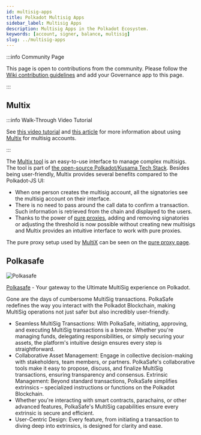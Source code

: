 ```yaml
---
id: multisig-apps
title: Polkadot Multisig Apps
sidebar_label: Multisig Apps
description: Multisig Apps in the Polkadot Ecosystem.
keywords: [account, signer, balance, multisig]
slug: ../multisig-apps
---
```


:::info Community Page

This page is open to contributions from the community. Please follow the
[Wiki contribution guidelines](https://github.com/w3f/polkadot-wiki#contributing-to-documentation)
and add your Governance app to this page.

:::

## Multix

:::info Walk-Through Video Tutorial

See [this video tutorial](https://www.youtube.com/watch?v=APxPsawebJw) and
[this article](https://blog.chainsafe.io/multix-a-simple-interface-to-manage-complex-multisigs-on-polkadot-97328be26f9d)
for more information about using [Multix](https://multix.chainsafe.io/) for multisig accounts.

:::

The [Multix tool](https://multix.chainsafe.io/) is an easy-to-use interface to manage complex
multisigs. The tool is part of
[the open-source Polkadot/Kusama Tech Stack](https://wiki.polkadot.network/docs/build-open-source#user-interface).
Besides being user-friendly, Multix provides several benefits compared to the Polkadot-JS UI:

- When one person creates the multisig account, all the signatories see the multisig account on
  their interface.
- There is no need to pass around the call data to confirm a transaction. Such information is
  retrieved from the chain and displayed to the users.
- Thanks to the power of [pure proxies](../learn/learn-proxies-pure.md#anonymous-proxy-pure-proxy),
  adding and removing signatories or adjusting the threshold is now possible without creating new
  multisigs and Multix provides an intuitive interface to work with pure proxies.

The pure proxy setup used by [MultiX](https://github.com/ChainSafe/Multix) can be seen on the
[pure proxy page](../learn/learn-proxies-pure.md#scenario-three-multisig-controlling-a-pure-proxy).

## Polkasafe

![Polkasafe](https://github.com/w3f/polkadot-wiki/assets/874046/586bf051-a7fb-43c0-957e-0b659d50c9ab)

[Polkasafe](https://polkasafe.xyz) - Your gateway to the Ultimate MultiSig experience on Polkadot.

Gone are the days of cumbersome MultiSig transactions. PolkaSafe redefines the way you interact with
the Polkadot Blockchain, making MultiSig operations not just safer but also incredibly
user-friendly.

- Seamless MultiSig Transactions: With PolkaSafe, initiating, approving, and executing MultiSig
  transactions is a breeze. Whether you're managing funds, delegating responsibilities, or simply
  securing your assets, the platform's intuitive design ensures every step is straightforward.
- Collaborative Asset Management: Engage in collective decision-making with stakeholders, team
  members, or partners. PolkaSafe's collaborative tools make it easy to propose, discuss, and
  finalize MultiSig transactions, ensuring transparency and consensus. Extrinsic Management: Beyond
  standard transactions, PolkaSafe simplifies extrinsics – specialized instructions or functions on
  the Polkadot Blockchain.
- Whether you're interacting with smart contracts, parachains, or other advanced features,
  PolkaSafe's MultiSig capabilities ensure every extrinsic is secure and efficient.
- User-Centric Design: Every feature, from initiating a transaction to diving deep into extrinsics,
  is designed for clarity and ease.
